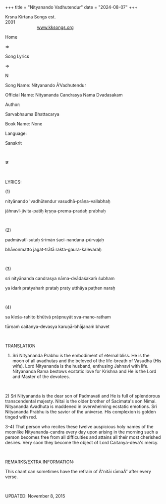 +++ 
title = "Nityanando Vadhutendur"
date = "2024-08-07"
+++

Krsna Kirtana Songs est.
2001                                                                                                                                    
            
www.kksongs.org








Home
 
⇒
 
Song Lyrics
 
⇒
 
N


Song
Name: Nityanando Â‘Vadhutendur


Official
Name: Nityananda Candrasya Nama Dvadasakam


Author:

Sarvabhauma
Bhattacarya


Book
Name: None


Language:

Sanskrit


 








अ








 


LYRICS:


(1)


nityānando
'vadhūtendur vasudhā-prāṇa-vallabhaḥ


jāhnavī-jīvita-patiḥ
kṛṣṇa-prema-pradaḥ prabhuḥ


 


(2)


padmāvatī-sutaḥ
śrīmān śacī-nandana-pūrvajaḥ


bhāvonmatto jagat-trātā
rakta-gaura-kalevaraḥ


 


(3)


sri nityānanda
candrasya nāma-dvādaśakaḿ śubham 

ya idaḿ pratyahaḿ prataḥ praty utthāya paṭhen
naraḥ


 


(4)


sa kleśa-rahito
bhūtvā prāpnuyāt sva-mano-ratham 

tūrṇaḿ caitanya-devasya karuṇā-bhājanaḿ
bhavet


 


TRANSLATION


1) Sri
Nityananda Prabhu is the embodiment of eternal bliss. He is the moon of all
avadhutas and the beloved of the life-breath of Vasudha (His wife). Lord
Nityananda is the husband, enthusing Jahnavi with life. Nityananda Rama bestows
ecstatic love for Krishna and He is the Lord and Master of the devotees.


 


2) Sri
Nityananda is the dear son of Padmavati and He is full of splendorous
transcendental majesty. Nitai is the older brother of Sacimata's son Nimai.
Nityananda Avadhuta is maddened in overwhelming ecstatic emotions. Sri
Nityananda Prabhu is the savior of the universe. His complexion is golden
tinged with red.



3-4) That person who recites these twelve auspicious holy names of the moonlike
Nityananda-candra every day upon arising in the morning such a person becomes
free from all difficulties and attains all their most cherished desires. Very
soon they become the object of Lord Caitanya-deva's mercy.


 


REMARKS/EXTRA
INFORMATION:


This
chant can sometimes have the refrain of Â“nitāi rāmaÂ” after every
verse.


 


UPDATED:
 November 8, 2015